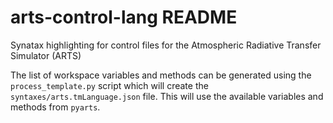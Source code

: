 # arts-control-lang README

Synatax highlighting for control files for the Atmospheric Radiative Transfer Simulator (ARTS)

The list of workspace variables and methods can be generated using the ``process_template.py`` script which will create the ``syntaxes/arts.tmLanguage.json`` file. This will use the available variables and methods from ``pyarts``.
